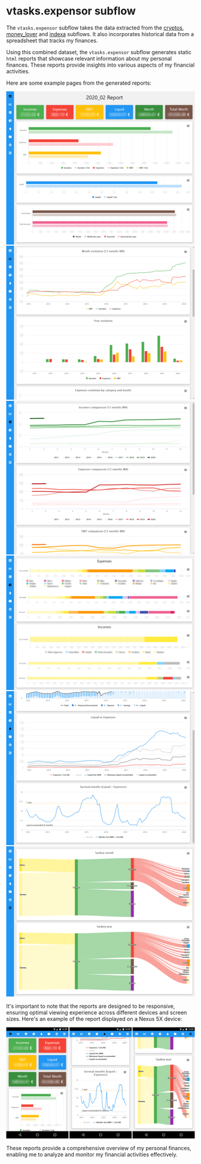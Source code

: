 # vtasks.expensor subflow

The `vtasks.expensor` subflow takes the data extracted from the [cryptos](https://github.com/villoro/vtasks/tree/master/src/cryptos), [money_lover](https://github.com/villoro/vtasks/tree/master/src/money_lover) and [indexa](https://github.com/villoro/vtasks/tree/master/src/indexa) subflows. It also incorporates historical data from a spreadsheet that tracks my finances.

Using this combined dataset, the `vtasks.expensor` subflow generates static `html` reports that showcase relevant information about my personal finances. These reports provide insights into various aspects of my financial activities.

Here are some example pages from the generated reports:

![report_dashboard](images/expensor_report_1_dashboard.png)
![report_evolution](images/expensor_report_2_evolution.png)
![report_comparison](images/expensor_report_3_comparison.png)
![report_pies](images/expensor_report_4_pies.png)
![report_liquid](images/expensor_report_5_liquid.png)
![report_sankey](images/expensor_report_8_sankey.png)

It's important to note that the reports are designed to be responsive, ensuring optimal viewing experience across different devices and screen sizes. Here's an example of the report displayed on a Nexus 5X device:

![report_nexus_5X](images/expensor_report_nexus_5X.png)

These reports provide a comprehensive overview of my personal finances, enabling me to analyze and monitor my financial activities effectively.
